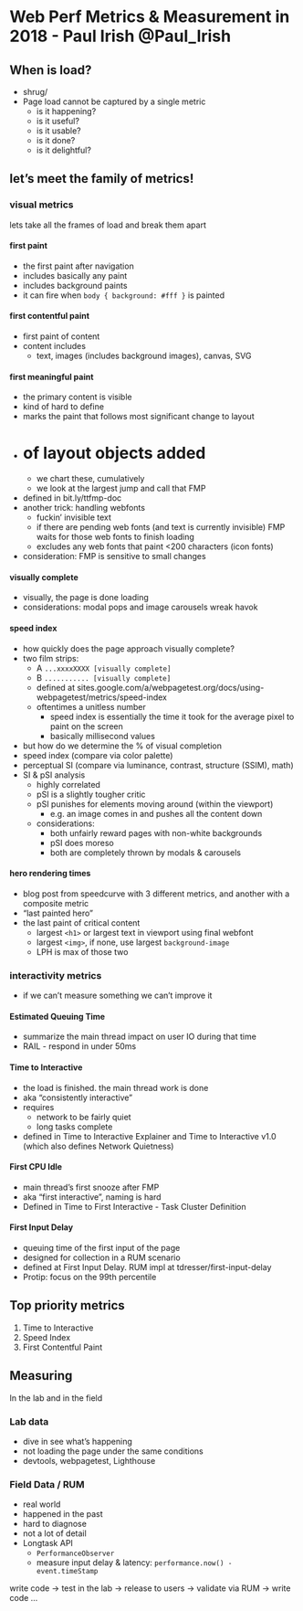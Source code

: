# Web Perf Metrics & Measurement in 2018 - Paul Irish @Paul_Irish

## When is load?
- shrug/
- Page load cannot be captured by a single metric
	- is it happening?
	- is it useful?
	- is it usable?
	- is it done?
	- is it delightful?

## let’s meet the family of metrics!
### visual metrics
lets take all the frames of load and break them apart

#### first paint
- the first paint after navigation
- includes basically any paint
- includes background paints
- it can fire when `body { background: #fff }` is painted

#### first contentful paint
- first paint of content
- content includes
	- text, images (includes background images), canvas, SVG

#### first meaningful paint
- the primary content is visible
- kind of hard to define
- marks the paint that follows most significant change to layout
- # of layout objects added
	- we chart these, cumulatively
	- we look at the largest jump and call that FMP
- defined in bit.ly/ttfmp-doc
- another trick: handling webfonts
	- fuckin’ invisible text
	- if there are pending web fonts (and text is currently invisible) FMP waits for those web fonts to finish loading
	- excludes any web fonts that paint <200 characters (icon fonts)
- consideration: FMP is sensitive to small changes

#### visually complete
- visually, the page is done loading
- considerations: modal pops and image carousels wreak havok

#### speed index
- how quickly does the page approach visually complete?
- two film strips:
	- A `...xxxxXXXX [visually complete]`
	- B `........... [visually complete]`
	- defined at sites.google.com/a/webpagetest.org/docs/using-webpagetest/metrics/speed-index
	- oftentimes a unitless number
		- speed index is essentially the time it took for the average pixel to paint on the screen
		- basically millisecond values
- but how do we determine the % of visual completion
- speed index (compare via color palette)
- perceptual SI (compare via luminance, contrast, structure (SSIM), math)
- SI & pSI analysis
	- highly correlated
	- pSI is a slightly tougher critic
	- pSI punishes for elements moving around (within the viewport)
		- e.g. an image comes in and pushes all the content down
	- considerations:
		- both unfairly reward pages with non-white backgrounds
		- pSI does moreso
		- both are completely thrown by modals & carousels

#### hero rendering times
- blog post from speedcurve with 3 different metrics, and another with a composite metric
- “last painted hero”
- the last paint of critical content
	- largest `<h1>` or largest text in viewport using final webfont
	- largest `<img>`, if none, use largest `background-image`
	- LPH is max of those two

### interactivity metrics
- if we can’t measure something we can’t improve it

#### Estimated Queuing Time
- summarize the main thread impact on user IO during that time
- RAIL - respond in under 50ms

#### Time to Interactive
- the load is finished. the main thread work is done
- aka “consistently interactive”
- requires
	- network to be fairly quiet
	- long tasks complete
- defined in Time to Interactive Explainer and Time to Interactive v1.0 (which also defines Network Quietness)

#### First CPU Idle
- main thread’s first snooze after FMP
- aka “first interactive”, naming is hard
- Defined in Time to First Interactive - Task Cluster Definition

#### First Input Delay
- queuing time of the first input of the page
- designed for collection in a RUM scenario
- defined at First Input Delay. RUM impl at tdresser/first-input-delay
- Protip: focus on the 99th percentile

## Top priority metrics
1. Time to Interactive
2. Speed Index
3. First Contentful Paint

## Measuring
In the lab and in the field

### Lab data
- dive in see what’s happening
- not loading the page under the same conditions
- devtools, webpagetest, Lighthouse

### Field Data / RUM
- real world
- happened in the past
- hard to diagnose
- not a lot of detail
- Longtask API
	- `PerformanceObserver`
	- measure input delay & latency: `performance.now() - event.timeStamp`

write code -> test in the lab -> release to users -> validate via RUM -> write code …
